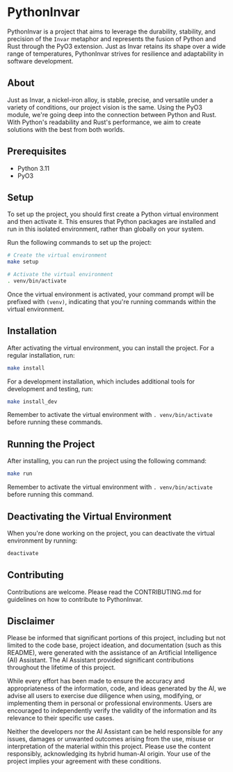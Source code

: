 # PythonInvar

PythonInvar is a project that aims to leverage the durability, stability, and precision of the `Invar` metaphor and represents the fusion of Python and Rust through the PyO3 extension. Just as Invar retains its shape over a wide range of temperatures, PythonInvar strives for resilience and adaptability in software development.

## About

Just as Invar, a nickel-iron alloy, is stable, precise, and versatile under a variety of conditions, our project vision is the same. Using the PyO3 module, we're going deep into the connection between Python and Rust. With Python's readability and Rust's performance, we aim to create solutions with the best from both worlds.

## Prerequisites

- Python 3.11
- PyO3

## Setup

To set up the project, you should first create a Python virtual environment and then activate it. This ensures that Python packages are installed and run in this isolated environment, rather than globally on your system.

Run the following commands to set up the project:

```bash
# Create the virtual environment
make setup

# Activate the virtual environment
. venv/bin/activate
```

Once the virtual environment is activated, your command prompt will be prefixed with `(venv)`, indicating that you're running commands within the virtual environment.

## Installation

After activating the virtual environment, you can install the project. For a regular installation, run:

```bash
make install
```

For a development installation, which includes additional tools for development and testing, run:

```bash
make install_dev
```

Remember to activate the virtual environment with `. venv/bin/activate` before running these commands.

## Running the Project

After installing, you can run the project using the following command:

```bash
make run
```

Remember to activate the virtual environment with `. venv/bin/activate` before running this command.

## Deactivating the Virtual Environment

When you're done working on the project, you can deactivate the virtual environment by running:

```bash
deactivate
```

## Contributing

Contributions are welcome. Please read the CONTRIBUTING.md for guidelines on how to contribute to PythonInvar.

## Disclaimer

Please be informed that significant portions of this project, including but not limited to the code base, project ideation, and documentation (such as this README), were generated with the assistance of an Artificial Intelligence (AI) Assistant. The AI Assistant provided significant contributions throughout the lifetime of this project.

While every effort has been made to ensure the accuracy and appropriateness of the information, code, and ideas generated by the AI, we advise all users to exercise due diligence when using, modifying, or implementing them in personal or professional environments. Users are encouraged to independently verify the validity of the information and its relevance to their specific use cases.

Neither the developers nor the AI Assistant can be held responsible for any issues, damages or unwanted outcomes arising from the use, misuse or interpretation of the material within this project. Please use the content responsibly, acknowledging its hybrid human-AI origin. Your use of the project implies your agreement with these conditions.
```
